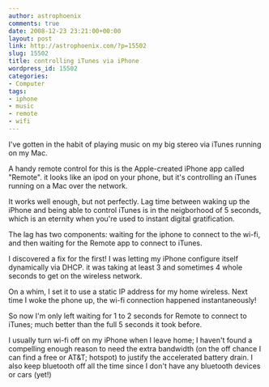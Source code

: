 ```yaml
---
author: astrophoenix
comments: true
date: 2008-12-23 23:21:00+00:00
layout: post
link: http://astrophoenix.com/?p=15502
slug: 15502
title: controlling iTunes via iPhone
wordpress_id: 15502
categories:
- Computer
tags:
- iphone
- music
- remote
- wifi
---
```


I've gotten in the habit of playing music on my big stereo via iTunes running on my Mac.   
  
A handy remote control for this is the Apple-created iPhone app called "Remote". it looks like an ipod on your phone, but it's controlling an iTunes running on a Mac over the network.  
  
It works well enough, but not perfectly. Lag time between waking up the iPhone and being able to control iTunes is in the neigborhood of 5 seconds, which is an eternity when you're used to instant digital gratification.  
  
The lag has two components: waiting for the iphone to connect to the wi-fi, and then waiting for the Remote app to connect to iTunes.  
  
I discovered a fix for the first! I was letting my iPhone configure itself dynamically via DHCP. it was taking at least 3 and sometimes 4 whole seconds to get on the wireless network.  
  
On a whim, I set it to use a static IP address for my home wireless. Next time I woke the phone up, the wi-fi connection happened instantaneously!  
  
So now I'm only left waiting for 1 to 2 seconds for Remote to connect to iTunes; much better than the full 5 seconds it took before.  
  
I usually turn wi-fi off on my iPhone when I leave home; I haven't found a compelling enough reason to need the extra bandwidth (on the off chance I can find a free or AT&T; hotspot) to justify the accelerated battery drain. I also keep bluetooth off all the time since I don't have any bluetooth devices or cars (yet!)
